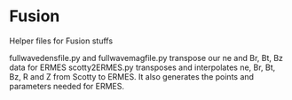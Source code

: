 # Fusion
Helper files for Fusion stuffs

fullwavedensfile.py and fullwavemagfile.py transpose our ne and Br, Bt, Bz data for ERMES
scotty2ERMES.py transposes and interpolates ne, Br, Bt, Bz, R and Z from Scotty to ERMES. It also generates the points and parameters needed for ERMES.